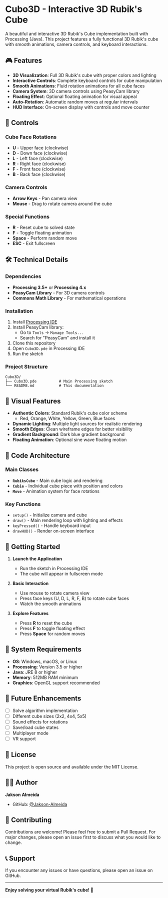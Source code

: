 # Cubo3D - Interactive 3D Rubik's Cube

A beautiful and interactive 3D Rubik's Cube implementation built with Processing (Java). This project features a fully functional 3D Rubik's cube with smooth animations, camera controls, and keyboard interactions.

## 🎮 Features

- **3D Visualization**: Full 3D Rubik's cube with proper colors and lighting
- **Interactive Controls**: Complete keyboard controls for cube manipulation
- **Smooth Animations**: Fluid rotation animations for all cube faces
- **Camera System**: 3D camera controls using PeasyCam library
- **Floating Effect**: Optional floating animation for visual appeal
- **Auto-Rotation**: Automatic random moves at regular intervals
- **HUD Interface**: On-screen display with controls and move counter

## 🎯 Controls

### Cube Face Rotations
- **U** - Upper face (clockwise)
- **D** - Down face (clockwise)  
- **L** - Left face (clockwise)
- **R** - Right face (clockwise)
- **F** - Front face (clockwise)
- **B** - Back face (clockwise)

### Camera Controls
- **Arrow Keys** - Pan camera view
- **Mouse** - Drag to rotate camera around the cube

### Special Functions
- **R** - Reset cube to solved state
- **F** - Toggle floating animation
- **Space** - Perform random move
- **ESC** - Exit fullscreen

## 🛠️ Technical Details

### Dependencies
- **Processing 3.5+** or **Processing 4.x**
- **PeasyCam Library** - For 3D camera controls
- **Commons Math Library** - For mathematical operations

### Installation
1. Install [Processing IDE](https://processing.org/download/)
2. Install PeasyCam library:
   - Go to `Tools` → `Manage Tools...`
   - Search for "PeasyCam" and install it
3. Clone this repository
4. Open `Cubo3D.pde` in Processing IDE
5. Run the sketch

### Project Structure
```
Cubo3D/
├── Cubo3D.pde          # Main Processing sketch
└── README.md           # This documentation
```

## 🎨 Visual Features

- **Authentic Colors**: Standard Rubik's cube color scheme
  - Red, Orange, White, Yellow, Green, Blue faces
- **Dynamic Lighting**: Multiple light sources for realistic rendering
- **Smooth Edges**: Clean wireframe edges for better visibility
- **Gradient Background**: Dark blue gradient background
- **Floating Animation**: Optional sine wave floating motion

## 🔧 Code Architecture

### Main Classes
- **`RubiksCube`** - Main cube logic and rendering
- **`Cubie`** - Individual cube piece with position and colors
- **`Move`** - Animation system for face rotations

### Key Functions
- `setup()` - Initialize camera and cube
- `draw()` - Main rendering loop with lighting and effects
- `keyPressed()` - Handle keyboard input
- `drawHUD()` - Render on-screen interface

## 🚀 Getting Started

1. **Launch the Application**
   - Run the sketch in Processing IDE
   - The cube will appear in fullscreen mode

2. **Basic Interaction**
   - Use mouse to rotate camera view
   - Press face keys (U, D, L, R, F, B) to rotate cube faces
   - Watch the smooth animations

3. **Explore Features**
   - Press **R** to reset the cube
   - Press **F** to toggle floating effect
   - Press **Space** for random moves

## 📱 System Requirements

- **OS**: Windows, macOS, or Linux
- **Processing**: Version 3.5 or higher
- **Java**: JRE 8 or higher
- **Memory**: 512MB RAM minimum
- **Graphics**: OpenGL support recommended

## 🎯 Future Enhancements

- [ ] Solve algorithm implementation
- [ ] Different cube sizes (2x2, 4x4, 5x5)
- [ ] Sound effects for rotations
- [ ] Save/load cube states
- [ ] Multiplayer mode
- [ ] VR support

## 📄 License

This project is open source and available under the MIT License.

## 👨‍💻 Author

**Jakson Almeida**
- GitHub: [@Jakson-Almeida](https://github.com/Jakson-Almeida)

## 🤝 Contributing

Contributions are welcome! Please feel free to submit a Pull Request. For major changes, please open an issue first to discuss what you would like to change.

## 📞 Support

If you encounter any issues or have questions, please open an issue on GitHub.

---

**Enjoy solving your virtual Rubik's cube! 🧩**